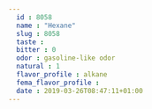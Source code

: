 ```yaml
---
  id : 8058
  name : "Hexane"
  slug : 8058
  taste : 
  bitter : 0
  odor : gasoline-like odor
  natural : 1
  flavor_profile : alkane
  fema_flavor_profile : 
  date : 2019-03-26T08:47:11+01:00
---
```



